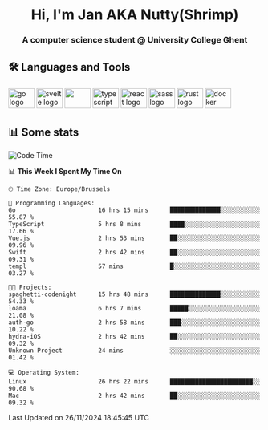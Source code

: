 <h1 align="center">Hi, I'm Jan AKA Nutty(Shrimp)</h1>
<h3 align="center">A computer science student @ University College Ghent</h3>

<h2 align="left">🛠️ Languages and Tools</h2>

###

<div align="left">
  <img src="https://cdn.jsdelivr.net/gh/devicons/devicon/icons/go/go-original.svg" height="40" width="52" alt="go logo"  />
  <img src="https://cdn.jsdelivr.net/gh/devicons/devicon@latest/icons/svelte/svelte-original.svg"  height="40" width="52" alt="svelte logo" />
  <img src="https://cdn.jsdelivr.net/gh/devicons/devicon@latest/icons/tailwindcss/tailwindcss-original.svg" height="40" width="52" />
  <img src="https://cdn.jsdelivr.net/gh/devicons/devicon/icons/typescript/typescript-original.svg" height="40" width="52" alt="typescript logo"  />
  <img src="https://cdn.jsdelivr.net/gh/devicons/devicon/icons/react/react-original.svg" height="40" width="52" alt="react logo"  />
  <img src="https://cdn.jsdelivr.net/gh/devicons/devicon/icons/sass/sass-original.svg" height="40" width="52" alt="sass logo"  />
  <img src="https://cdn.jsdelivr.net/gh/devicons/devicon@latest/icons/rust/rust-original.svg" height="40" width="52" alt="rust logo" />
  <img src="https://cdn.jsdelivr.net/gh/devicons/devicon/icons/docker/docker-original.svg" height="40" width="52" alt="docker logo"  />
</div>

<h2>📊 Some stats</h2>

<!--START_SECTION:waka-->
![Code Time](http://img.shields.io/badge/Code%20Time-5%2C300%20hrs%2025%20mins-blue)

📊 **This Week I Spent My Time On** 

```text
🕑︎ Time Zone: Europe/Brussels

💬 Programming Languages: 
Go                       16 hrs 15 mins      ██████████████░░░░░░░░░░░   55.87 % 
TypeScript               5 hrs 8 mins        ████░░░░░░░░░░░░░░░░░░░░░   17.66 % 
Vue.js                   2 hrs 53 mins       ██░░░░░░░░░░░░░░░░░░░░░░░   09.96 % 
Swift                    2 hrs 42 mins       ██░░░░░░░░░░░░░░░░░░░░░░░   09.31 % 
templ                    57 mins             █░░░░░░░░░░░░░░░░░░░░░░░░   03.27 % 

🐱‍💻 Projects: 
spaghetti-codenight      15 hrs 48 mins      ██████████████░░░░░░░░░░░   54.33 % 
loama                    6 hrs 7 mins        █████░░░░░░░░░░░░░░░░░░░░   21.08 % 
auth-go                  2 hrs 58 mins       ███░░░░░░░░░░░░░░░░░░░░░░   10.22 % 
hydra-iOS                2 hrs 42 mins       ██░░░░░░░░░░░░░░░░░░░░░░░   09.32 % 
Unknown Project          24 mins             ░░░░░░░░░░░░░░░░░░░░░░░░░   01.42 % 

💻 Operating System: 
Linux                    26 hrs 22 mins      ███████████████████████░░   90.68 % 
Mac                      2 hrs 42 mins       ██░░░░░░░░░░░░░░░░░░░░░░░   09.32 % 
```


 Last Updated on 26/11/2024 18:45:45 UTC
<!--END_SECTION:waka-->
